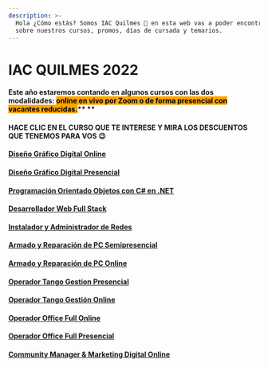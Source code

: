 ```yaml
---
description: >-
  Hola ¿Cómo estás? Somos IAC Quilmes 👋 en esta web vas a poder encontrar info
  sobre nuestros cursos, promos, días de cursada y temarios.
---
```


# IAC QUILMES 2022

#### Este año estaremos contando en algunos cursos con las dos modalidades: <mark style="background-color:orange;">**online en vivo por Zoom o de forma presencial con vacantes reducidas.**</mark>** **&#x20;

#### **HACE CLIC EN EL CURSO QUE TE INTERESE Y MIRA LOS DESCUENTOS QUE TENEMOS PARA VOS** 😉&#x20;

#### [Diseño Gráfico Digital Online](disenografico.md)

#### [Diseño Gráfico Digital Presencial](diseno-grafico-presencial.md)

#### [Programación Orientado Objetos con C# en .NET](progobjetos.md)

#### [Desarrollador Web Full Stack](deswebfullstack.md)

#### [Instalador y Administrador de Redes](redesonline.md)

#### [Armado y Reparación de PC Semipresencial](./#armado-y-reparacion-de-pc-semipresencial)

#### [Armado y Reparación de PC Online](./#armado-y-reparacion-de-pc-online)

#### [Operador Tango Gestion Presencial](./#operador-tango-gestion-presencial)

#### [Operador Tango Gestión Online](./#operador-tango-gestion-online)

#### [Operador Office Full Online](officefull.md)

#### [Operador Office Full Presencial](page-1.md)

#### [Community Manager & Marketing Digital Online](communityandmarketing.md)
